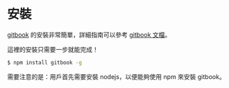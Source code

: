# 安裝

[gitbook](https://github.com/GitbookIO/gitbook) 的安裝非常簡單，詳細指南可以參考 [gitbook 文檔](https://github.com/GitbookIO/gitbook)。

這裡的安裝只需要一步就能完成！

```bash
$ npm install gitbook -g
```

需要注意的是：用戶首先需要安裝 nodejs，以便能夠使用 npm 來安裝 gitbook。
